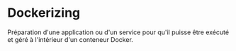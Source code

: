 # Dockerizing
Préparation d'une application ou d'un service pour qu'il puisse être exécuté et géré à l'intérieur d'un conteneur Docker.

